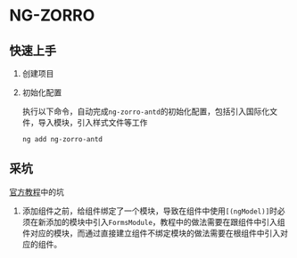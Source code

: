 # NG-ZORRO

## 快速上手

1. 创建项目

2. 初始化配置

   执行以下命令，自动完成`ng-zorro-antd`的初始化配置，包括引入国际化文件，导入模块，引入样式文件等工作

   ```shell
   ng add ng-zorro-antd
   ```


## 采坑

[官方教程](https://github.com/NG-ZORRO/today-ng-steps)中的坑

1. 添加组件之前，给组件绑定了一个模块，导致在组件中使用`[(ngModel)]`时必须在新添加的模块中引入`FormsModule`，教程中的做法需要在跟组件中引入组件对应的模块，而通过直接建立组件不绑定模块的做法需要在根组件中引入对应的组件。

